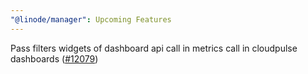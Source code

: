 ```yaml
---
"@linode/manager": Upcoming Features
---
```


Pass filters widgets of dashboard api call in metrics call in cloudpulse dashboards ([#12079](https://github.com/linode/manager/pull/12079))
